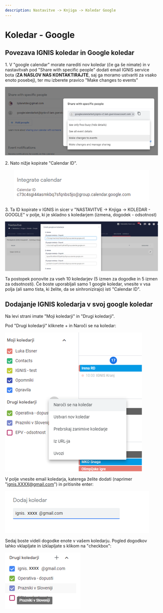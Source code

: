 ```yaml
---
description: Nastavitve -> Knjiga -> Koledar Google
---
```


# Koledar - Google

## Povezava IGNIS koledar in Google koledar

1\. V "google calendar" morate narediti nov koledar (če ga še nimate) in v nastavitvah pod "Share with specific people" dodati email IGNIS service bota (**ZA NASLOV NAS KONTAKTIRAJTE**, saj ga moramo ustvariti za vsako enoto posebej), ter mu izberete pravico "Make changes to events"

![](../../.gitbook/assets/Koledar_google_share_with_specific_people.png)

2\. Nato nižje kopirate "Calendar ID".

<div align="center"><img src="../../.gitbook/assets/Koledar_google_nastavitve_koledar_google.png" alt=""></div>

3\. Ta ID kopirate v IGNIS in sicer v "NASTAVITVE -> Knjiga -> KOLEDAR - GOOGLE" v polje, ki je skladno s koledarjem (izmena, dogodek - odsotnost)

![](../../.gitbook/assets/Koledar_google_nastavitve_uredi_koledar_google.png)

Ta postopek ponovite za vseh 10 koledarjev (5 izmen za dogodke in 5 izmen za odsotnosti). Če boste uporabljali samo 1 google koledar, vnesite v vsa polja (ali samo tista, ki želite, da se sinhronizirajo) isti "Calendar ID".

## Dodajanje IGNIS koledarja v svoj google koledar

Na levi strani imate "Moji koledarji" in "Drugi koledarji".

Pod "Drugi koledarji" kliknete + in Naroči se na koledar:

![](../../.gitbook/assets/Koledar_google_moj_koledar_google.png)

V polje vnesite email koledarja, katerega želite dodati (naprimer "ignis.XXXX@gmail.com") in pritisnite enter:

![](../../.gitbook/assets/Koledar_google_moj_koledar_google_dodaj.png)

Sedaj boste videli dogodke enote v vašem koledarju. Pogled dogodkov lahko vklapljate in izklapljate s klikom na "checkbox":

![](../../.gitbook/assets/Koledar_google_moj_koledar_google_drugi_koledarji.png)
